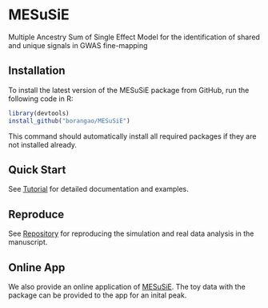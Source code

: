 # MESuSiE

Multiple Ancestry Sum of Single Effect Model for the identification of shared and unique signals in GWAS fine-mapping
  
## Installation

To install the latest version of the MESuSiE package from GitHub, run
the following code in R:

```R
library(devtools)
install_github("borangao/MESuSiE")
```

This command should automatically install all required packages if
they are not installed already.

## Quick Start

See [Tutorial](https://borangao.github.io/meSuSie_Analysis/) for detailed documentation and examples.

## Reproduce

See [Repository](https://github.com/borangao/MESuSiE_Reproduce) for reproducing the simulation and real data analysis in the manuscript. 


## Online App

We also provide an online application of [MESuSiE](https://borangao.shinyapps.io/meSuSie/). The toy data with the package can be provided to the app for an inital peak.
